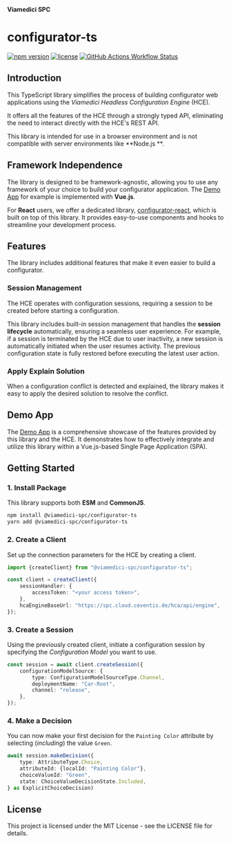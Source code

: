 <div >
  <strong>Viamedici SPC</strong>
</div>

# configurator-ts

[![npm version](https://img.shields.io/npm/v/@viamedici-spc/configurator-ts)](https://www.npmjs.com/package/@viamedici-spc/configurator-ts)
[![license](https://img.shields.io/npm/l/@viamedici-spc/configurator-ts)](https://github.com/viamedici-spc/configurator-ts/blob/main/LICENSE)
[![GitHub Actions Workflow Status](https://img.shields.io/github/actions/workflow/status/viamedici-spc/configurator-ts/main.yml?branch=main)](https://github.com/viamedici-spc/configurator-ts/actions/workflows/main.yml?query=branch%3Amain)

## Introduction

This TypeScript library simplifies the process of building configurator web applications using the _Viamedici Headless
Configuration Engine_ (HCE).

It offers all the features of the HCE through a strongly typed API, eliminating the need to
interact directly with the HCE's REST API.

This library is intended for use in a browser environment and is not compatible with server environments like **Node.js
**.

## Framework Independence

The library is designed to be framework-agnostic, allowing you to use any framework of your choice to build your
configurator application. The [Demo App](https://github.com/viamedici-spc/configurator-ts-demo) for example is
implemented with
**Vue.js**.

For **React** users, we offer a dedicated
library, [configurator-react](https://github.com/viamedici-spc/configurator-react), which is built on top of this
library. It provides easy-to-use components and hooks to streamline your development process.

## Features

The library includes additional features that make it even easier to build a configurator.

### Session Management

The HCE operates with configuration sessions, requiring a session to be created before starting a configuration.

This library includes built-in session management that handles the **session lifecycle** automatically, ensuring a
seamless user experience. For example, if a session is terminated by the HCE due to user inactivity, a new session is
automatically initiated when the user resumes activity. The previous configuration state is fully restored before
executing the latest user action.

### Apply Explain Solution

When a configuration conflict is detected and explained, the library makes it easy to apply the desired solution to
resolve the conflict.

## Demo App

The [Demo App](https://github.com/viamedici-spc/configurator-ts-demo) is a comprehensive showcase of the features provided by this library and the HCE. It demonstrates how to effectively integrate and utilize this library within a Vue.js-based Single Page Application (SPA).

## Getting Started

### 1. Install Package

This library supports both **ESM** and **CommonJS**.

   ```bash
npm install @viamedici-spc/configurator-ts
yarn add @viamedici-spc/configurator-ts
   ```

### 2. Create a Client

Set up the connection parameters for the HCE by creating a client.

```typescript
import {createClient} from "@viamedici-spc/configurator-ts";

const client = createClient({
    sessionHandler: {
        accessToken: "<your access token>",
    },
    hcaEngineBaseUrl: "https://spc.cloud.ceventis.de/hca/api/engine",
});
```

### 3. Create a Session

Using the previously created client, initiate a configuration session by specifying the _Configuration Model_ you want
to use.

```typescript
const session = await client.createSession({
    configurationModelSource: {
        type: ConfigurationModelSourceType.Channel,
        deploymentName: "Car-Root",
        channel: "release",
    },
});
```

### 4. Make a Decision

You can now make your first decision for the `Painting Color` attribute by selecting (_including_) the value `Green`.

```typescript
await session.makeDecision({
    type: AttributeType.Choice,
    attributeId: {localId: "Painting Color"},
    choiceValueId: "Green",
    state: ChoiceValueDecisionState.Included,
} as ExplicitChoiceDecision)
```

## License

This project is licensed under the MIT License - see the LICENSE file for details.